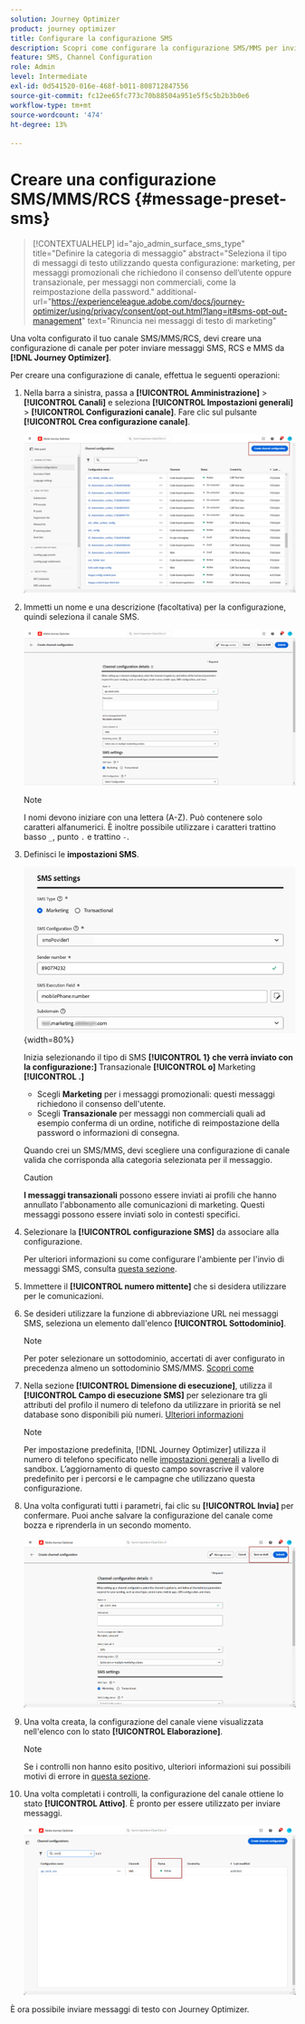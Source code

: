 ```yaml
---
solution: Journey Optimizer
product: journey optimizer
title: Configurare la configurazione SMS
description: Scopri come configurare la configurazione SMS/MMS per inviare messaggi di testo con Journey Optimizer
feature: SMS, Channel Configuration
role: Admin
level: Intermediate
exl-id: 0d541520-016e-468f-b011-808712847556
source-git-commit: fc12ee65fc773c70b88504a951e5f5c5b2b3b0e6
workflow-type: tm+mt
source-wordcount: '474'
ht-degree: 13%

---
```


# Creare una configurazione SMS/MMS/RCS {#message-preset-sms}

>[!CONTEXTUALHELP]
>id="ajo_admin_surface_sms_type"
>title="Definire la categoria di messaggio"
>abstract="Seleziona il tipo di messaggi di testo utilizzando questa configurazione: marketing, per messaggi promozionali che richiedono il consenso dell’utente oppure transazionale, per messaggi non commerciali, come la reimpostazione della password."
>additional-url="https://experienceleague.adobe.com/docs/journey-optimizer/using/privacy/consent/opt-out.html?lang=it#sms-opt-out-management" text="Rinuncia nei messaggi di testo di marketing"

Una volta configurato il tuo canale SMS/MMS/RCS, devi creare una configurazione di canale per poter inviare messaggi SMS, RCS e MMS da **[!DNL Journey Optimizer]**.

Per creare una configurazione di canale, effettua le seguenti operazioni:

1. Nella barra a sinistra, passa a **[!UICONTROL Amministrazione]** > **[!UICONTROL Canali]** e seleziona **[!UICONTROL Impostazioni generali]** > **[!UICONTROL Configurazioni canale]**. Fare clic sul pulsante **[!UICONTROL Crea configurazione canale]**.

   ![](assets/preset-create.png)

1. Immetti un nome e una descrizione (facoltativa) per la configurazione, quindi seleziona il canale SMS.

   ![](assets/sms-create-surface.png)

   >[!NOTE]
   >
   > I nomi devono iniziare con una lettera (A-Z). Può contenere solo caratteri alfanumerici. È inoltre possibile utilizzare i caratteri trattino basso `_`, punto `.` e trattino `-`.

1. Definisci le **impostazioni SMS**.

   ![](assets/sms-surface-settings.png){width=80%}

   Inizia selezionando il tipo di SMS **[!UICONTROL 1&rbrace; che verrà inviato con la configurazione:]** Transazionale **[!UICONTROL o]** Marketing **[!UICONTROL .]**

   * Scegli **Marketing** per i messaggi promozionali: questi messaggi richiedono il consenso dell&#39;utente.
   * Scegli **Transazionale** per messaggi non commerciali quali ad esempio conferma di un ordine, notifiche di reimpostazione della password o informazioni di consegna.

   Quando crei un SMS/MMS, devi scegliere una configurazione di canale valida che corrisponda alla categoria selezionata per il messaggio.

   >[!CAUTION]
   >
   >**I messaggi transazionali** possono essere inviati ai profili che hanno annullato l&#39;abbonamento alle comunicazioni di marketing. Questi messaggi possono essere inviati solo in contesti specifici.

1. Selezionare la **[!UICONTROL configurazione SMS]** da associare alla configurazione.

   Per ulteriori informazioni su come configurare l&#39;ambiente per l&#39;invio di messaggi SMS, consulta [questa sezione](#create-api).

1. Immettere il **[!UICONTROL numero mittente]** &#x200B;che si desidera utilizzare per le comunicazioni.

1. Se desideri utilizzare la funzione di abbreviazione URL nei messaggi SMS, seleziona un elemento dall&#39;elenco **[!UICONTROL Sottodominio]**.

   >[!NOTE]
   >
   >Per poter selezionare un sottodominio, accertati di aver configurato in precedenza almeno un sottodominio SMS/MMS. [Scopri come](sms-subdomains.md)

1. Nella sezione **[!UICONTROL Dimensione di esecuzione]**, utilizza il **[!UICONTROL Campo di esecuzione SMS]** per selezionare tra gli attributi del profilo il numero di telefono da utilizzare in priorità se nel database sono disponibili più numeri. [Ulteriori informazioni](../configuration/primary-email-addresses.md#override-execution-address-channel-config)

   >[!NOTE]
   >
   >Per impostazione predefinita, [!DNL Journey Optimizer] utilizza il numero di telefono specificato nelle [impostazioni generali](../configuration/primary-email-addresses.md) a livello di sandbox. L’aggiornamento di questo campo sovrascrive il valore predefinito per i percorsi e le campagne che utilizzano questa configurazione.

1. Una volta configurati tutti i parametri, fai clic su **[!UICONTROL Invia]** per confermare. Puoi anche salvare la configurazione del canale come bozza e riprenderla in un secondo momento.

   ![](assets/sms-submit-surface.png)

1. Una volta creata, la configurazione del canale viene visualizzata nell&#39;elenco con lo stato **[!UICONTROL Elaborazione]**.

   >[!NOTE]
   >
   >Se i controlli non hanno esito positivo, ulteriori informazioni sui possibili motivi di errore in [questa sezione](../configuration/channel-surfaces.md).

1. Una volta completati i controlli, la configurazione del canale ottiene lo stato **[!UICONTROL Attivo]**. È pronto per essere utilizzato per inviare messaggi.

   ![](assets/preset-active.png)

È ora possibile inviare messaggi di testo con Journey Optimizer.
